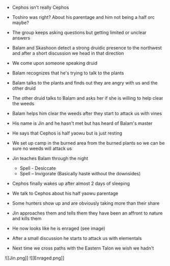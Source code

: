 - Cephos isn't really Cephos
- Toshiro was right? About his parentage and him not being a half orc maybe?
- The group keeps asking questions but getting limited or unclear answers
- Balam and Skashoon detect a strong druidic presence to the northwest and after a short discussion we head in that direction
- We come upon someone speaking druid
- Balam recognizes that he's trying to talk to the plants
- Balam talks to the plants and finds out they are angry with us and the other druid
- The other druid talks to Balam and asks her if she is willing to help clear the weeds
- Balam helps him clear the weeds after they start to attack us with vines
- His name is Jin and he hasn't met but has heard of Balam's master
- He says that Cephos is half yaowu but is just resting
- We set up camp in the burned area from the burned plants so we can be sure no weeds will attack us
- Jin teaches Balam through the night
    
    - Spell - Desiccate
    - Spell – Invigorate (Basically haste without the downsides)
- Cephos finally wakes up after almost 2 days of sleeping
- We talk to Cephos about his half yaowu parentage
- Some hunters show up and are obviously taking more than their share
- Jin approaches them and tells them they have been an affront to nature and kills them
- He now looks like he is enraged (see image)
- After a small discussion he starts to attack us with elementals
- Next time we cross paths with the Eastern Talon we wish we hadn't

![[Jin.png]]
![[Enraged.png]]